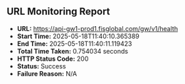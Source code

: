 ## URL Monitoring Report

- **URL:** https://api-gw1-prod1.fisglobal.com/gw/v1/health
- **Start Time:** 2025-05-18T11:40:10.365389
- **End Time:** 2025-05-18T11:40:11.119423
- **Total Time Taken:** 0.754034 seconds
- **HTTP Status Code:** 200
- **Status:** Success
- **Failure Reason:** N/A
